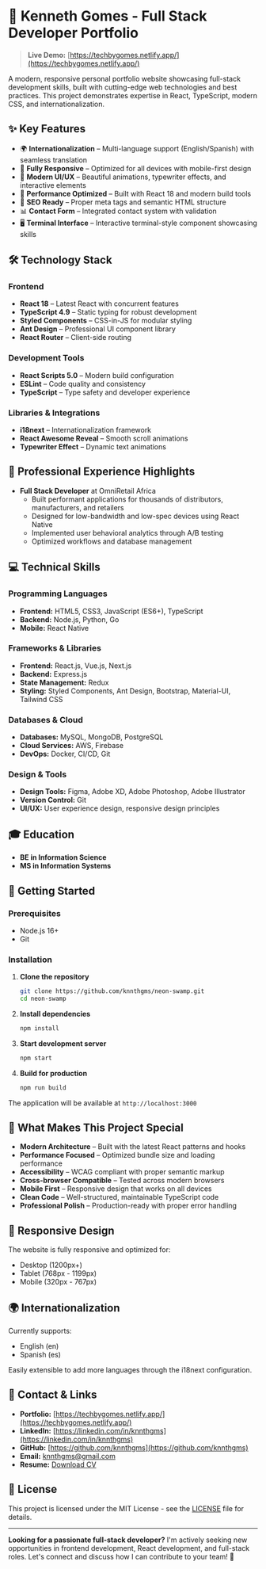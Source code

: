 # 🚀 Kenneth Gomes - Full Stack Developer Portfolio

> **Live Demo:** [https://techbygomes.netlify.app/](https://techbygomes.netlify.app/)

A modern, responsive personal portfolio website showcasing full-stack development skills, built with cutting-edge web technologies and best practices. This project demonstrates expertise in React, TypeScript, modern CSS, and internationalization.

## ✨ Key Features

- 🌍 **Internationalization** – Multi-language support (English/Spanish) with seamless translation
- 📱 **Fully Responsive** – Optimized for all devices with mobile-first design
- 🎨 **Modern UI/UX** – Beautiful animations, typewriter effects, and interactive elements
- 🚀 **Performance Optimized** – Built with React 18 and modern build tools
- 🎯 **SEO Ready** – Proper meta tags and semantic HTML structure
- 📊 **Contact Form** – Integrated contact system with validation
- 🖥️ **Terminal Interface** – Interactive terminal-style component showcasing skills

## 🛠️ Technology Stack

### Frontend

- **React 18** – Latest React with concurrent features
- **TypeScript 4.9** – Static typing for robust development
- **Styled Components** – CSS-in-JS for modular styling
- **Ant Design** – Professional UI component library
- **React Router** – Client-side routing

### Development Tools

- **React Scripts 5.0** – Modern build configuration
- **ESLint** – Code quality and consistency
- **TypeScript** – Type safety and developer experience

### Libraries & Integrations

- **i18next** – Internationalization framework
- **React Awesome Reveal** – Smooth scroll animations
- **Typewriter Effect** – Dynamic text animations

## 🎯 Professional Experience Highlights

- **Full Stack Developer** at OmniRetail Africa
  - Built performant applications for thousands of distributors, manufacturers, and retailers
  - Designed for low-bandwidth and low-spec devices using React Native
  - Implemented user behavioral analytics through A/B testing
  - Optimized workflows and database management

## 💻 Technical Skills

### Programming Languages

- **Frontend:** HTML5, CSS3, JavaScript (ES6+), TypeScript
- **Backend:** Node.js, Python, Go
- **Mobile:** React Native

### Frameworks & Libraries

- **Frontend:** React.js, Vue.js, Next.js
- **Backend:** Express.js
- **State Management:** Redux
- **Styling:** Styled Components, Ant Design, Bootstrap, Material-UI, Tailwind CSS

### Databases & Cloud

- **Databases:** MySQL, MongoDB, PostgreSQL
- **Cloud Services:** AWS, Firebase
- **DevOps:** Docker, CI/CD, Git

### Design & Tools

- **Design Tools:** Figma, Adobe XD, Adobe Photoshop, Adobe Illustrator
- **Version Control:** Git
- **UI/UX:** User experience design, responsive design principles

## 🎓 Education

- **BE in Information Science**
- **MS in Information Systems**

## 🚀 Getting Started

### Prerequisites

- Node.js 16+
- Git

### Installation

1. **Clone the repository**

   ```bash
   git clone https://github.com/knnthgms/neon-swamp.git
   cd neon-swamp
   ```

2. **Install dependencies**

   ```bash
   npm install
   ```

3. **Start development server**

   ```bash
   npm start
   ```

4. **Build for production**
   ```bash
   npm run build
   ```

The application will be available at `http://localhost:3000`

## 🌟 What Makes This Project Special

- **Modern Architecture** – Built with the latest React patterns and hooks
- **Performance Focused** – Optimized bundle size and loading performance
- **Accessibility** – WCAG compliant with proper semantic markup
- **Cross-browser Compatible** – Tested across modern browsers
- **Mobile First** – Responsive design that works on all devices
- **Clean Code** – Well-structured, maintainable TypeScript code
- **Professional Polish** – Production-ready with proper error handling

## 📱 Responsive Design

The website is fully responsive and optimized for:

- Desktop (1200px+)
- Tablet (768px - 1199px)
- Mobile (320px - 767px)

## 🌍 Internationalization

Currently supports:

- English (en)
- Spanish (es)

Easily extensible to add more languages through the i18next configuration.

## 🔗 Contact & Links

- **Portfolio:** [https://techbygomes.netlify.app/](https://techbygomes.netlify.app/)
- **LinkedIn:** [https://linkedin.com/in/knnthgms](https://linkedin.com/in/knnthgms)
- **GitHub:** [https://github.com/knnthgms](https://github.com/knnthgms)
- **Email:** knnthgms@gmail.com
- **Resume:** [Download CV](https://techbygomes.netlify.app/assets/KENNETH_GOMES_CV.pdf)

## 📄 License

This project is licensed under the MIT License - see the [LICENSE](LICENSE) file for details.

---

**Looking for a passionate full-stack developer?** I'm actively seeking new opportunities in frontend development, React development, and full-stack roles. Let's connect and discuss how I can contribute to your team! 🚀
